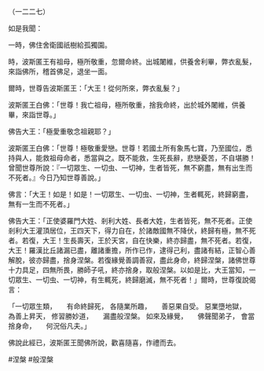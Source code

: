 （一二二七）

如是我聞：

一時，佛住舍衛國祇樹給孤獨園。

時，波斯匿王有祖母，極所敬重，忽爾命終。出城闍維，供養舍利畢，弊衣亂髮，來詣佛所，稽首佛足，退坐一面。

爾時，世尊告波斯匿王：「大王！從何所來，弊衣亂髮？」

波斯匿王白佛：「世尊！我亡祖母，極所敬重，捨我命終，出於城外闍維，供養畢，來詣世尊。」

佛告大王：「極愛重敬念祖親耶？」

波斯匿王白佛：「世尊！極敬重愛戀。世尊！若國土所有象馬七寶，乃至國位，悉持與人，能救祖母命者，悉當與之。既不能救，生死長辭，悲戀憂苦，不自堪勝！曾聞世尊所說：『一切眾生、一切虫、一切神，生者皆死，無不窮盡，無有出生而不死者。』今日乃知世尊善說。」

佛言：「大王！如是！如是！一切眾生、一切虫、一切神，生者輒死，終歸窮盡，無有一生而不死者。」

佛告大王：「正使婆羅門大姓、剎利大姓、長者大姓，生者皆死，無不死者。正使剎利大王灌頂居位，王四天下，得力自在，於諸敵國無不降伏，終歸有極，無不死者。若復，大王！生長壽天，王於天宮，自在快樂，終亦歸盡，無不死者。若復，大王！羅漢比丘諸漏已盡，離諸重擔，所作已作，逮得己利，盡諸有結，正智心善解脫，彼亦歸盡，捨身涅槃。若復緣覺善調善寂，盡此身命，終歸涅槃，諸佛世尊十力具足，四無所畏，勝師子吼，終亦捨身，取般涅槃。以如是比，大王當知，一切眾生、一切虫、一切神，有生輒死，終歸磨滅，無不死者！」爾時，世尊復說偈言：

「一切眾生類，　　有命終歸死，
各隨業所趣，　　善惡果自受。
惡業墮地獄，　　為善上昇天，
修習勝妙道，　　漏盡般涅槃。
如來及緣覺，　　佛聲聞弟子，
會當捨身命，　　何況俗凡夫。」

佛說此經已，波斯匿王聞佛所說，歡喜隨喜，作禮而去。




#涅槃
#般涅槃
